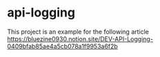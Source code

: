 # api-logging

This project is an example for the following article
<br />
https://bluezine0930.notion.site/DEV-API-Logging-0409bfab85ae4a5cb078a1f9953a6f2b
